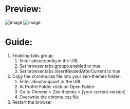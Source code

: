 # Preview:
![image](https://github.com/user-attachments/assets/34fee9f7-4d83-41eb-8b98-591e1a02ea8a)
![image](https://github.com/user-attachments/assets/7fc89b5d-7986-4ea2-876a-882042819728)

# Guide:
1. Enabling tabs group:
   1. Enter about:config in the URL
   2. Set browser.tabs.groups.enabled to true
   3. Set browser.tabs.insertRelatedAfterCurrent to true
2. Copy the chrome.css file into your zen-themes folder:
   1. Enter about:support in the URL
   2. At Profile Folder click on Open Folder
   3. Go to Chrome > Zen themes > [your current version]
   4. Overwrite the chrome.css file
3. Restart the browser

